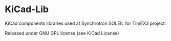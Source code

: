 KiCad-Lib
=========

KiCad components libraries used at Synchrotron SOLEIL for TimEX3 project.

Released under GNU GPL license (see KiCad License)
